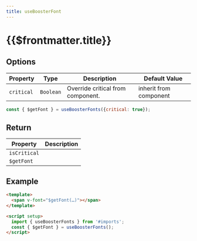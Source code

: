 ```yaml
---
title: useBoosterFont
---
```


# {{$frontmatter.title}}

## Options

| Property   | Type      | Description                       | Default Value          |
| ---------- | --------- | --------------------------------- | ---------------------- |
| `critical` | `Boolean` | Override critical from component. | inherit from component |

```js
const { $getFont } = useBoosterFonts({critical: true});
```

## Return

| Property     | Description |
| ------------ | ----------- |
| `isCritical` |             |
| `$getFont`   |             |

## Example

```html
<template>
  <span v-font="$getFont(…)"></span>
</template>

<script setup>
  import { useBoosterFonts } from '#imports';
  const { $getFont } = useBoosterFonts();
</script>
```
